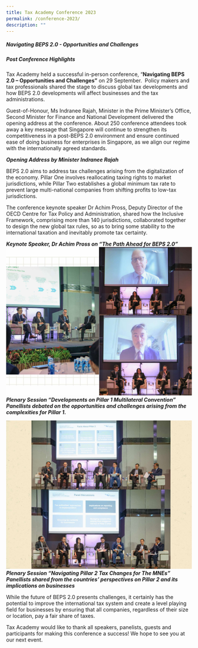 ```yaml
---
title: Tax Academy Conference 2023
permalink: /conference-2023/
description: ""
---
```

##### **Navigating BEPS 2.0 - Opportunities and Challenges**<br>
##### **Post Conference Highlights**


Tax Academy held a successful in-person conference, “**Navigating BEPS 2.0 – Opportunities and Challenges”** on 29 September.&nbsp; Policy makers and tax professionals shared the stage to discuss global tax developments and how BEPS 2.0 developments will affect businesses and the tax administrations.

Guest-of-Honour, Ms Indranee Rajah, Minister in the Prime Minister’s Office, Second Minister for Finance and National Development delivered the opening address at the conference. About 250 conference attendees took away a key message that Singapore will continue to strengthen its competitiveness in a post-BEPS 2.0 environment and ensure continued ease of doing business for enterprises in Singapore, as we align our regime with the internationally agreed standards.

***Opening Address by Minister Indranee Rajah***


BEPS 2.0 aims to address tax challenges arising from the digitalization of the economy. Pillar One involves reallocating taxing rights to market jurisdictions, while Pillar Two establishes a global minimum tax rate to prevent large multi-national companies from shifting profits to low-tax jurisdictions.

The conference keynote speaker Dr Achim Pross, Deputy Director of the OECD Centre for Tax Policy and Administration, shared how the Inclusive Framework, comprising more than 140 jurisdictions, collaborated together to design the new global tax rules, so as to bring some stability to the international taxation and inevitably promote tax certainty.

***Keynote Speaker, Dr Achim Pross on “The Path Ahead for BEPS 2.0”***
![](/images/picture%202.jpg)
***Plenary Session “Developments on Pillar 1 Multilateral Convention”***
***Panellists debated on the opportunities and challenges arising from the complexities for Pillar 1.***

![](/images/picture%203.jpg) 
***Plenary Session “Navigating Pillar 2 Tax Changes for The MNEs”***
***Panellists shared from the countries’ perspectives on Pillar 2 and its implications on businesses***

While the future of BEPS 2.0 presents challenges, it certainly has the potential to improve the international tax system and create a level playing field for businesses by ensuring that all companies, regardless of their size or location, pay a fair share of taxes.

Tax Academy would like to thank all speakers, panelists, guests and participants for making this conference a success! We hope to see you at our next event.